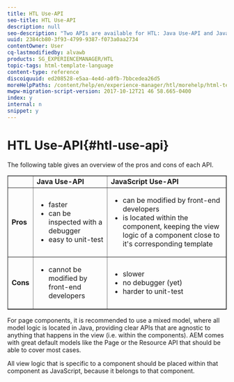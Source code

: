 ```yaml
---
title: HTL Use-API
seo-title: HTL Use-API
description: null
seo-description: "Two APIs are available for HTL: Java Use-API and Javascript Use-API"
uuid: 2384cb80-3f93-4799-9387-f073a0aa2734
contentOwner: User
cq-lastmodifiedby: alvawb
products: SG_EXPERIENCEMANAGER/HTL
topic-tags: html-template-language
content-type: reference
discoiquuid: ed208528-e5aa-4e4d-a0fb-7bbcedea26d5
moreHelpPaths: /content/help/en/experience-manager/htl/morehelp/html-template-language;/content/help/en/experience-manager/htl/morehelp/html-template-language
mwpw-migration-script-version: 2017-10-12T21 46 58.665-0400
index: y
internal: n
snippet: y
---
```


# HTL Use-API{#htl-use-api}

The following table gives an overview of the pros and cons of each API.

<table border="1" cellpadding="1" cellspacing="0" width="100%"> 
 <tbody>
  <tr>
   <td> </td> 
   <td><strong>Java Use-API</strong></td> 
   <td><strong>JavaScript Use-API</strong></td> 
  </tr>
  <tr>
   <td><strong>Pros</strong></td> 
   <td>
    <ul> 
     <li>faster</li> 
     <li>can be inspected with a debugger</li> 
     <li>easy to unit-test</li> 
    </ul> </td> 
   <td>
    <ul> 
     <li>can be modified by front-end developers</li> 
     <li>is located within the component, keeping the view logic of a component close to it's corresponding template</li> 
    </ul> </td> 
  </tr>
  <tr>
   <td><strong>Cons</strong></td> 
   <td>
    <ul> 
     <li>cannot be modified by front-end developers</li> 
    </ul> </td> 
   <td>
    <ul> 
     <li>slower</li> 
     <li>no debugger (yet)</li> 
     <li>harder to unit-test</li> 
    </ul> </td> 
  </tr>
 </tbody>
</table>

For page components, it is recommended to use a mixed model, where all model logic is located in Java, providing clear APIs that are agnostic to anything that happens in the view (i.e. within the components). AEM comes with great default models like the Page or the Resource API that should be able to cover most cases.

All view logic that is specific to a component should be placed within that component as JavaScript, because it belongs to that component.
